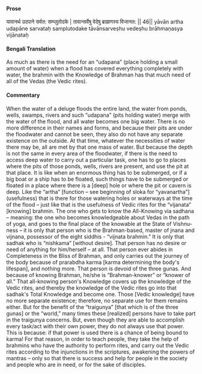 #### Prose 

यावानर्थ उदपाने सर्वत: सम्प्लुतोदके |
तावान्सर्वेषु वेदेषु ब्राह्मणस्य विजानत: || 46||
yāvān artha udapāne sarvataḥ samplutodake
tāvānsarveṣhu vedeṣhu brāhmaṇasya vijānataḥ

 #### Bengali Translation 

As much as there is the need for an “udapana” (place holding a small amount of water) when a flood has covered everything completely with water, the brahmin with the Knowledge of Brahman has that much need of all of the Vedas (the Vedic rites).

 #### Commentary 

When the water of a deluge floods the entire land, the water from ponds, wells, swamps, rivers and such “udapana” (pits holding water) merge with the water of the flood, and all water becomes one big water. There is no more difference in their names and forms, and because their pits are under the floodwater and cannot be seen, they also do not have any separate existence on the outside. At that time, whatever the necessities of water there may be, all are met by that one mass of water. But because the depth is not the same in every area of the floodwater, if there is the need to access deep water to carry out a particular task, one has to go to places where the pits of those ponds, wells, rivers are present, and use the pit at that place. It is like when an enormous thing has to be submerged, or if a big boat or a ship has to be floated, such things have to be submerged or floated in a place where there is a [deep] hole or where the pit or cavern is deep. Like the “artha” [function – see beginning of sloka for “yavanartha”] (usefulness) that is there for those watering holes or waterways at the time of the flood – just like that is the usefulness of Vedic rites for the “vijanata” [knowing] brahmin. The one who gets to know the All-Knowing via sadhana – meaning: the one who becomes knowledgeable about Vedas in the path of yoga, and goes to the final place of the knowable at the State of Vishnu-ness – it is only that person who is the Brahman-based, master of jnana and vijnana, possessor of the eight siddhis - “vijnata brahmin.” It is only that sadhak who is “nishkama” [without desire]. That person has no desire or need of anything for him/herself – at all. That person ever abides in Completeness in the Bliss of Brahman, and only carries out the journey of the body because of prarabdha karma [karma determining the body's lifespan], and nothing more. That person is devoid of the three gunas. And because of knowing Brahman, he/she is “Brahman-knower” or “knower of all.” That all-knowing person's Knowledge covers up the knowledge of the Vedic rites, and thereby the knowledge of the Vedic rites go into that sadhak's Total Knowledge and become one. Those [Vedic knowledge] have no more separate existence; therefore, no separate use for them remains either. But for the benefit of the “traigunya” [that which is of the three gunas] or the “world,” many times these [realized] persons have to take part in the traigunya concerns. But, even though they are able to accomplish every task/act with their own power, they do not always use that power. This is because: if that power is used there is a chance of being bound to karma! For that reason, in order to teach people, they take the help of brahmins who have the authority to perform rites, and carry out the Vedic rites according to the injunctions in the scriptures, awakening the powers of mantras – only so that there is success and help for people in the society and people who are in need, or for the sake of disciples.